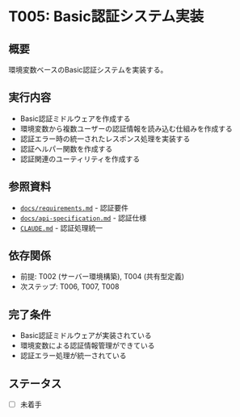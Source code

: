 # T005: Basic認証システム実装

## 概要
環境変数ベースのBasic認証システムを実装する。

## 実行内容
- Basic認証ミドルウェアを作成する
- 環境変数から複数ユーザーの認証情報を読み込む仕組みを作成する
- 認証エラー時の統一されたレスポンス処理を実装する
- 認証ヘルパー関数を作成する
- 認証関連のユーティリティを作成する

## 参照資料
- [`docs/requirements.md`](../requirements.md) - 認証要件
- [`docs/api-specification.md`](../api-specification.md) - 認証仕様
- [`CLAUDE.md`](../../CLAUDE.md) - 認証処理統一

## 依存関係
- 前提: T002 (サーバー環境構築), T004 (共有型定義)
- 次ステップ: T006, T007, T008

## 完了条件
- Basic認証ミドルウェアが実装されている
- 環境変数による認証情報管理ができている
- 認証エラー処理が統一されている

## ステータス
- [ ] 未着手